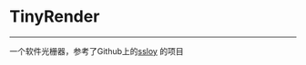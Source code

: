 # TinyRender
----------------

一个软件光栅器，参考了Github上的[ssloy](https://github.com/ssloy/tinyrenderer/wiki/Lesson-0:-getting-started) 的项目



